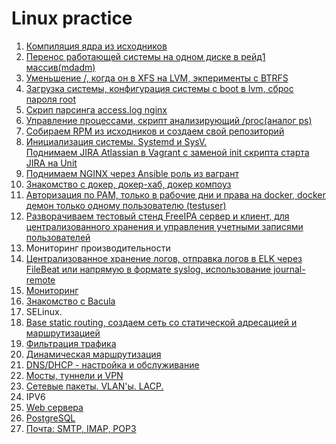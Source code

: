 # Linux practice
1.  [Компиляция ядра из исходников](./01-kernel-compilation)
2.  [Перенос работающей системы на одном диске в рейд1 массив(mdadm)](./02-migrate-to-mdadm-raid)
3.  [Уменьшение /,  когда он в XFS на LVM,  экперименты с BTRFS](./03-lvm_btrfs)
4.  [Загрузка системы, конфигурация системы с boot в lvm, сброс пароля root](./04-boot_root_chroot)
5.  [Скрип парсинга access.log nginx](./05-bash_awk_sed_grep)
6.  [Управление процессами, скрипт анализирующий /proc(аналог ps)](./06-proccess_management)
7.  [Собираем RPM из исходников и создаем свой репозиторий](./07-rpm_soft_distribution)
8.  [Инициализация системы. Systemd и SysV.    
    Поднимаем JIRA Atlassian в Vagrant с заменой init скрипта старта JIRA на Unit](./08-systemc_sysV)
9.  [Поднимаем NGINX через Ansible роль из вагрант](./09-ansible_vagrant)
10. [Знакомство с докер, докер-хаб, докер компоуз](./09-docker)
11. [Авторизация по PAM,  только в рабочие дни и права на docker, docker демон только одному пользователю (testuser)](./11-pam)
13. [Разворачиваем тестовый стенд FreeIPA сервер и клиент, для централизованного хранения и управления учетными записями пользователей](./13-ldap_central_auth)
12. Мониторинг производительности
14. [Централизованное хранение логов, отправка логов в ELK через FileBeat или напрямую в формате syslog, использование journal-remote](./14-cetralization_logger)
15. [Мониторинг](./13-ldap_central_auth)
16. [Знакомство с Bacula](./backup_systems)
17. SELinux.
18. [Base static routing, создаем сеть со статической адресацией и маршрутизацией](./lab-18)
19. [Фильтрация трафика](./19-ip_traffic_filter)
20. [Динамическая маршрутизация](./20-dynamic_routing_OSPF)
21. [DNS/DHCP - настройка и обслуживание](./21-split_dns)
22. [Мосты, туннели и VPN ](./22-bridges_tunnels_vpn)
23. [Сетевые пакеты. VLAN'ы. LACP.](./23-vlans_lacp)
24. IPV6
25. [Web сервера](./25-web_servers_basic_antibot)
26. [PostgreSQL](./26-postgresql_barman)
27. [Почта: SMTP, IMAP, POP3](./27-mail_smtp_imap_pop3)
